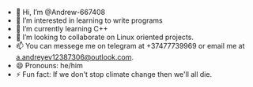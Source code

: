 - 👋 Hi, I’m @Andrew-667408
- 👀 I’m interested in learning to write programs
- 🌱 I’m currently learning C++
- 💞️ I’m looking to collaborate on Linux oriented projects.
- 📫 You can messege me on telegram at +37477739969 or email me at a.andreyev12387306@outlook.com.
- 😄 Pronouns: he/him
- ⚡ Fun fact: If we don't stop climate change then we'll all die.

<!---
Andrew-667408/Andrew-667408 is a ✨ special ✨ repository because its `README.md` (this file) appears on your GitHub profile.
You can click the Preview link to take a look at your changes.
--->
